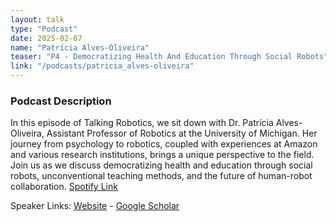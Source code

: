 ```yaml
---
layout: talk
type: "Podcast"
date: 2025-02-07
name: "Patrícia Alves-Oliveira"
teaser: "P4 - Democratizing Health And Education Through Social Robots"
link: "/podcasts/patricia_alves-oliveira"
---
```


### Podcast Description
In this episode of Talking Robotics, we sit down with Dr. Patrícia Alves-Oliveira, Assistant Professor of Robotics at the University of Michigan. Her journey from psychology to robotics, coupled with experiences at Amazon and various research institutions, brings a unique perspective to the field. Join us as we discuss democratizing health and education through social robots, unconventional teaching methods, and the future of human-robot collaboration.
[Spotify Link](https://open.spotify.com/episode/54w5Ocejcqos8dlBJFYCBN)

Speaker Links: [Website](https://patricialvesoliveira.com/) - [Google Scholar](https://scholar.google.pt/citations?hl=en&user=TbN31LMAAAAJ&view_op=list_works&sortby=pubdate)

